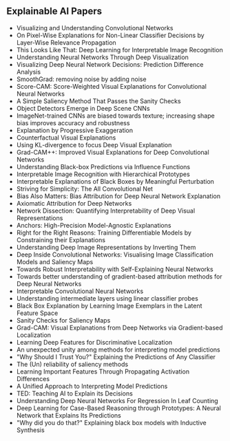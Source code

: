 <h2> Explainable AI Papers </h2>

<ul>

                             

 <li><a target="_blank" href="https://github.com/manjunath5496/Explainable-AI-Papers/blob/master/ex(1).pdf" style="text-decoration:none;">Visualizing and Understanding Convolutional Networks</a></li>

 <li><a target="_blank" href="https://github.com/manjunath5496/Explainable-AI-Papers/blob/master/ex(2).pdf" style="text-decoration:none;">On Pixel-Wise Explanations for Non-Linear Classifier Decisions by Layer-Wise Relevance Propagation</a></li>

<li><a target="_blank" href="https://github.com/manjunath5496/Explainable-AI-Papers/blob/master/ex(3).pdf" style="text-decoration:none;">This Looks Like That: Deep Learning for
Interpretable Image Recognition</a></li>
 <li><a target="_blank" href="https://github.com/manjunath5496/Explainable-AI-Papers/blob/master/ex(4).pdf" style="text-decoration:none;">Understanding Neural Networks Through Deep Visualization</a></li>                              
<li><a target="_blank" href="https://github.com/manjunath5496/Explainable-AI-Papers/blob/master/ex(5).pdf" style="text-decoration:none;">Visualizing Deep Neural Network Decisions: Prediction Difference Analysis</a></li>
<li><a target="_blank" href="https://github.com/manjunath5496/Explainable-AI-Papers/blob/master/ex(6).pdf" style="text-decoration:none;">SmoothGrad: removing noise by adding noise</a></li>
 <li><a target="_blank" href="https://github.com/manjunath5496/Explainable-AI-Papers/blob/master/ex(7).pdf" style="text-decoration:none;">Score-CAM:
Score-Weighted Visual Explanations for Convolutional Neural Networks</a></li>

 <li><a target="_blank" href="https://github.com/manjunath5496/Explainable-AI-Papers/blob/master/ex(8).pdf" style="text-decoration:none;"> A Simple Saliency Method That Passes the Sanity Checks </a></li>
   <li><a target="_blank" href="https://github.com/manjunath5496/Explainable-AI-Papers/blob/master/ex(9).pdf" style="text-decoration:none;">Object Detectors Emerge in Deep Scene CNNs</a></li>
  
   
 <li><a target="_blank" href="https://github.com/manjunath5496/Explainable-AI-Papers/blob/master/ex(10).pdf" style="text-decoration:none;"> ImageNet-trained CNNs are biased towards texture; increasing shape bias improves accuracy and robustness</a></li>                              
<li><a target="_blank" href="https://github.com/manjunath5496/Explainable-AI-Papers/blob/master/ex(11).pdf" style="text-decoration:none;">Explanation by Progressive Exaggeration</a></li>
<li><a target="_blank" href="https://github.com/manjunath5496/Explainable-AI-Papers/blob/master/ex(12).pdf" style="text-decoration:none;">Counterfactual Visual Explanations</a></li>
<li><a target="_blank" href="https://github.com/manjunath5496/Explainable-AI-Papers/blob/master/ex(13).pdf" style="text-decoration:none;">Using KL-divergence to focus Deep Visual Explanation</a></li>

<li><a target="_blank" href="https://github.com/manjunath5496/Explainable-AI-Papers/blob/master/ex(14).pdf" style="text-decoration:none;">Grad-CAM++: Improved Visual Explanations for Deep Convolutional Networks</a></li>
                              
<li><a target="_blank" href="https://github.com/manjunath5496/Explainable-AI-Papers/blob/master/ex(15).pdf" style="text-decoration:none;">Understanding Black-box Predictions via Influence Functions</a></li>

<li><a target="_blank" href="https://github.com/manjunath5496/Explainable-AI-Papers/blob/master/ex(16).pdf" style="text-decoration:none;">Interpretable Image Recognition with Hierarchical Prototypes</a></li>

  <li><a target="_blank" href="https://github.com/manjunath5496/Explainable-AI-Papers/blob/master/ex(17).pdf" style="text-decoration:none;">Interpretable Explanations of Black Boxes by Meaningful Perturbation</a></li>   
  
<li><a target="_blank" href="https://github.com/manjunath5496/Explainable-AI-Papers/blob/master/ex(18).pdf" style="text-decoration:none;">Striving for Simplicity: The All Convolutional Net</a></li> 

  
<li><a target="_blank" href="https://github.com/manjunath5496/Explainable-AI-Papers/blob/master/ex(19).pdf" style="text-decoration:none;">Bias Also Matters: Bias Attribution for Deep Neural Network Explanation</a></li> 

<li><a target="_blank" href="https://github.com/manjunath5496/Explainable-AI-Papers/blob/master/ex(20).pdf" style="text-decoration:none;">Axiomatic Attribution for Deep Networks</a></li>

<li><a target="_blank" href="https://github.com/manjunath5496/Explainable-AI-Papers/blob/master/ex(21).pdf" style="text-decoration:none;">Network Dissection:
Quantifying Interpretability of Deep Visual Representations</a></li>
<li><a target="_blank" href="https://github.com/manjunath5496/Explainable-AI-Papers/blob/master/ex(22).pdf" style="text-decoration:none;">Anchors: High-Precision Model-Agnostic Explanations</a></li> 
 <li><a target="_blank" href="https://github.com/manjunath5496/Explainable-AI-Papers/blob/master/ex(23).pdf" style="text-decoration:none;">Right for the Right Reasons: Training Differentiable Models by Constraining their Explanations</a></li> 
 

   <li><a target="_blank" href="https://github.com/manjunath5496/Explainable-AI-Papers/blob/master/ex(24).pdf" style="text-decoration:none;">Understanding Deep Image Representations by Inverting Them</a></li>
 
   <li><a target="_blank" href="https://github.com/manjunath5496/Explainable-AI-Papers/blob/master/ex(25).pdf" style="text-decoration:none;">Deep Inside Convolutional Networks: Visualising Image Classification Models and Saliency Maps</a></li>                              
 <li><a target="_blank" href="https://github.com/manjunath5496/Explainable-AI-Papers/blob/master/ex(26).pdf" style="text-decoration:none;">Towards Robust Interpretability
with Self-Explaining Neural Networks</a></li>
 <li><a target="_blank" href="https://github.com/manjunath5496/Explainable-AI-Papers/blob/master/ex(27).pdf" style="text-decoration:none;">Towards better understanding of gradient-based attribution methods for Deep Neural Networks</a></li>
   
 
   <li><a target="_blank" href="https://github.com/manjunath5496/Explainable-AI-Papers/blob/master/ex(28).pdf" style="text-decoration:none;">Interpretable Convolutional Neural Networks</a></li>
 
   <li><a target="_blank" href="https://github.com/manjunath5496/Explainable-AI-Papers/blob/master/ex(29).pdf" style="text-decoration:none;">Understanding intermediate layers
using linear classifier probes </a></li>                              

  <li><a target="_blank" href="https://github.com/manjunath5496/Explainable-AI-Papers/blob/master/ex(30).pdf" style="text-decoration:none;">Black Box Explanation by Learning Image Exemplars in the Latent Feature Space</a></li>
 
   <li><a target="_blank" href="https://github.com/manjunath5496/Explainable-AI-Papers/blob/master/ex(31).pdf" style="text-decoration:none;">Sanity Checks for Saliency Maps</a></li> 
    <li><a target="_blank" href="https://github.com/manjunath5496/Explainable-AI-Papers/blob/master/ex(32).pdf" style="text-decoration:none;">Grad-CAM:
Visual Explanations from Deep Networks via Gradient-based Localization</a></li> 

   <li><a target="_blank" href="https://github.com/manjunath5496/Explainable-AI-Papers/blob/master/ex(33).pdf" style="text-decoration:none;">Learning Deep Features for Discriminative Localization</a></li>                              

  <li><a target="_blank" href="https://github.com/manjunath5496/Explainable-AI-Papers/blob/master/ex(34).pdf" style="text-decoration:none;">An unexpected unity among methods for interpreting model predictions</a></li> 
 
  <li><a target="_blank" href="https://github.com/manjunath5496/Explainable-AI-Papers/blob/master/ex(35).pdf" style="text-decoration:none;">"Why Should I Trust You?"
Explaining the Predictions of Any Classifier</a></li> 

  <li><a target="_blank" href="https://github.com/manjunath5496/Explainable-AI-Papers/blob/master/ex(36).pdf" style="text-decoration:none;">The (Un) reliability of saliency methods</a></li> 
 
<li><a target="_blank" href="https://github.com/manjunath5496/Explainable-AI-Papers/blob/master/ex(37).pdf" style="text-decoration:none;">Learning Important Features Through Propagating Activation Differences</a></li>
 <li><a target="_blank" href="https://github.com/manjunath5496/Explainable-AI-Papers/blob/master/ex(38).pdf" style="text-decoration:none;">A Unified Approach to Interpreting Model Predictions</a></li>
<li><a target="_blank" href="https://github.com/manjunath5496/Explainable-AI-Papers/blob/master/ex(39).pdf" style="text-decoration:none;">TED: Teaching AI to Explain its Decisions</a></li>
 <li><a target="_blank" href="https://github.com/manjunath5496/Explainable-AI-Papers/blob/master/ex(40).pdf" style="text-decoration:none;">Understanding Deep Neural Networks For Regression In Leaf Counting</a></li>                              
<li><a target="_blank" href="https://github.com/manjunath5496/Explainable-AI-Papers/blob/master/ex(41).pdf" style="text-decoration:none;">Deep Learning for Case-Based Reasoning through Prototypes: A Neural Network that Explains Its Predictions</a></li>
<li><a target="_blank" href="https://github.com/manjunath5496/Explainable-AI-Papers/blob/master/ex(42).pdf" style="text-decoration:none;">"Why did you do that?"
Explaining black box models with Inductive Synthesis</a></li>
 </ul>
